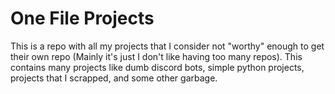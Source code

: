 # One File Projects

This is a repo with all my projects that I consider not "worthy" enough to get their own repo (Mainly it's just I don't like having too many repos). This contains many projects like dumb discord bots, simple python projects, projects that I scrapped, and some other garbage. 
